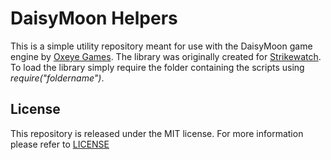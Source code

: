 # DaisyMoon Helpers #

This is a simple utility repository meant for use with the DaisyMoon game engine by [Oxeye Games](http://www.oxeyegames.com/). The library was originally created for [Strikewatch](http://catlinman.itch.io/strikewatch). To load the library simply require the folder containing the scripts using *require("foldername")*.

## License ##

This repository is released under the MIT license. For more information please refer to [LICENSE](https://github.com/Catlinman/canvasutilities/blob/master/LICENSE)